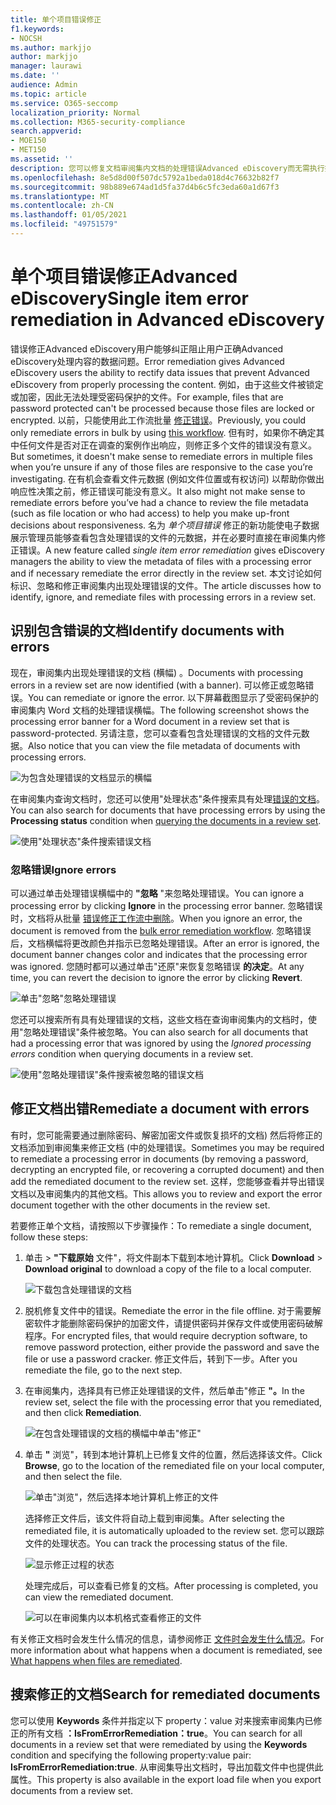 ```yaml
---
title: 单个项目错误修正
f1.keywords:
- NOCSH
ms.author: markjjo
author: markjjo
manager: laurawi
ms.date: ''
audience: Admin
ms.topic: article
ms.service: O365-seccomp
localization_priority: Normal
ms.collection: M365-security-compliance
search.appverid:
- MOE150
- MET150
ms.assetid: ''
description: 您可以修复文档审阅集内文档的处理错误Advanced eDiscovery而无需执行批量错误修正过程。
ms.openlocfilehash: 8e5d8d00f507dc5792a1beda018d4c76632b82f7
ms.sourcegitcommit: 98b889e674ad1d5fa37d4b6c5fc3eda60a1d67f3
ms.translationtype: MT
ms.contentlocale: zh-CN
ms.lasthandoff: 01/05/2021
ms.locfileid: "49751579"
---
```

# <a name="single-item-error-remediation-in-advanced-ediscovery"></a><span data-ttu-id="0c8ec-103">单个项目错误修正Advanced eDiscovery</span><span class="sxs-lookup"><span data-stu-id="0c8ec-103">Single item error remediation in Advanced eDiscovery</span></span>

<span data-ttu-id="0c8ec-104">错误修正Advanced eDiscovery用户能够纠正阻止用户正确Advanced eDiscovery处理内容的数据问题。</span><span class="sxs-lookup"><span data-stu-id="0c8ec-104">Error remediation gives Advanced eDiscovery users the ability to rectify data issues that prevent Advanced eDiscovery from properly processing the content.</span></span> <span data-ttu-id="0c8ec-105">例如，由于这些文件被锁定或加密，因此无法处理受密码保护的文件。</span><span class="sxs-lookup"><span data-stu-id="0c8ec-105">For example, files that are password protected can't be processed because those files are locked or encrypted.</span></span> <span data-ttu-id="0c8ec-106">以前，只能使用此工作流批量 [修正错误](error-remediation-when-processing-data-in-advanced-ediscovery.md)。</span><span class="sxs-lookup"><span data-stu-id="0c8ec-106">Previously, you could only remediate errors in bulk by using [this workflow](error-remediation-when-processing-data-in-advanced-ediscovery.md).</span></span> <span data-ttu-id="0c8ec-107">但有时，如果你不确定其中任何文件是否对正在调查的案例作出响应，则修正多个文件的错误没有意义。</span><span class="sxs-lookup"><span data-stu-id="0c8ec-107">But sometimes, it doesn't make sense to remediate errors in multiple files when you’re unsure if any of those files are responsive to the case you’re investigating.</span></span> <span data-ttu-id="0c8ec-108">在有机会查看文件元数据 (例如文件位置或有权访问) 以帮助你做出响应性决策之前，修正错误可能没有意义。</span><span class="sxs-lookup"><span data-stu-id="0c8ec-108">It also might not make sense to remediate errors before you’ve had a chance to review the file metadata (such as file location or who had access) to help you make up-front decisions about responsiveness.</span></span> <span data-ttu-id="0c8ec-109">名为 *单个项目错误* 修正的新功能使电子数据展示管理员能够查看包含处理错误的文件的元数据，并在必要时直接在审阅集内修正错误。</span><span class="sxs-lookup"><span data-stu-id="0c8ec-109">A new feature called *single item error remediation* gives eDiscovery managers the ability to view the metadata of files with a processing error and if necessary remediate the error directly in the review set.</span></span> <span data-ttu-id="0c8ec-110">本文讨论如何标识、忽略和修正审阅集内出现处理错误的文件。</span><span class="sxs-lookup"><span data-stu-id="0c8ec-110">The article discusses how to identify, ignore, and remediate files with processing errors in a review set.</span></span>

## <a name="identify-documents-with-errors"></a><span data-ttu-id="0c8ec-111">识别包含错误的文档</span><span class="sxs-lookup"><span data-stu-id="0c8ec-111">Identify documents with errors</span></span>

<span data-ttu-id="0c8ec-112">现在，审阅集内出现处理错误的文档 (横幅) 。</span><span class="sxs-lookup"><span data-stu-id="0c8ec-112">Documents with processing errors in a review set are now identified (with a banner).</span></span> <span data-ttu-id="0c8ec-113">可以修正或忽略错误。</span><span class="sxs-lookup"><span data-stu-id="0c8ec-113">You can remediate or ignore the error.</span></span> <span data-ttu-id="0c8ec-114">以下屏幕截图显示了受密码保护的审阅集内 Word 文档的处理错误横幅。</span><span class="sxs-lookup"><span data-stu-id="0c8ec-114">The following screenshot shows the processing error banner for a Word document in a review set that is password-protected.</span></span> <span data-ttu-id="0c8ec-115">另请注意，您可以查看包含处理错误的文档的文件元数据。</span><span class="sxs-lookup"><span data-stu-id="0c8ec-115">Also notice that you can view the file metadata of documents with processing errors.</span></span>

![为包含处理错误的文档显示的横幅](../media/SIERimage1.png)

<span data-ttu-id="0c8ec-117">在审阅集内查询文档时，您还可以使用"处理状态"条件搜索具有处理[错误的文档](review-set-search.md)。</span><span class="sxs-lookup"><span data-stu-id="0c8ec-117">You can also search for documents that have processing errors by using the **Processing status** condition when [querying the documents in a review set](review-set-search.md).</span></span>

![使用"处理状态"条件搜索错误文档](../media/SIERimage2.png)

### <a name="ignore-errors"></a><span data-ttu-id="0c8ec-119">忽略错误</span><span class="sxs-lookup"><span data-stu-id="0c8ec-119">Ignore errors</span></span>

<span data-ttu-id="0c8ec-120">可以通过单击处理错误横幅中的 **"忽略** "来忽略处理错误。</span><span class="sxs-lookup"><span data-stu-id="0c8ec-120">You can ignore a processing error by clicking **Ignore** in the processing error banner.</span></span> <span data-ttu-id="0c8ec-121">忽略错误时，文档将从批量 [错误修正工作流中删除](error-remediation-when-processing-data-in-advanced-ediscovery.md)。</span><span class="sxs-lookup"><span data-stu-id="0c8ec-121">When you ignore an error, the document is removed from the [bulk error remediation workflow](error-remediation-when-processing-data-in-advanced-ediscovery.md).</span></span> <span data-ttu-id="0c8ec-122">忽略错误后，文档横幅将更改颜色并指示已忽略处理错误。</span><span class="sxs-lookup"><span data-stu-id="0c8ec-122">After an error is ignored, the document banner changes color and indicates that the processing error was ignored.</span></span> <span data-ttu-id="0c8ec-123">您随时都可以通过单击"还原"来恢复忽略错误 **的决定**。</span><span class="sxs-lookup"><span data-stu-id="0c8ec-123">At any time, you can revert the decision to ignore the error by clicking **Revert**.</span></span>

![单击"忽略"忽略处理错误](../media/SIERimage3.png)

<span data-ttu-id="0c8ec-125">您还可以搜索所有具有处理错误的文档，这些文档在查询审阅集内的文档时，使用"忽略处理错误"条件被忽略。</span><span class="sxs-lookup"><span data-stu-id="0c8ec-125">You can also search for all documents that had a processing error that was ignored by using the *Ignored processing errors* condition when querying documents in a review set.</span></span>

![使用"忽略处理错误"条件搜索被忽略的错误文档](../media/SIERimage4.png)

## <a name="remediate-a-document-with-errors"></a><span data-ttu-id="0c8ec-127">修正文档出错</span><span class="sxs-lookup"><span data-stu-id="0c8ec-127">Remediate a document with errors</span></span>

<span data-ttu-id="0c8ec-128">有时，您可能需要通过删除密码、解密加密文件或恢复损坏的文档) 然后将修正的文档添加到审阅集来修正文档 (中的处理错误。</span><span class="sxs-lookup"><span data-stu-id="0c8ec-128">Sometimes you may be required to remediate a processing error in documents (by removing a password, decrypting an encrypted file, or recovering a corrupted document) and then add the remediated document to the review set.</span></span> <span data-ttu-id="0c8ec-129">这样，您能够查看并导出错误文档以及审阅集内的其他文档。</span><span class="sxs-lookup"><span data-stu-id="0c8ec-129">This allows you to review and export the error document together with the other documents in the review set.</span></span> 

<span data-ttu-id="0c8ec-130">若要修正单个文档，请按照以下步骤操作：</span><span class="sxs-lookup"><span data-stu-id="0c8ec-130">To remediate a single document, follow these steps:</span></span>

1. <span data-ttu-id="0c8ec-131">单击  >  **"下载原始** 文件"，将文件副本下载到本地计算机。</span><span class="sxs-lookup"><span data-stu-id="0c8ec-131">Click **Download** > **Download original** to download a copy of the file to a local computer.</span></span>

   ![下载包含处理错误的文档](../media/SIERimage5.png)

2. <span data-ttu-id="0c8ec-133">脱机修复文件中的错误。</span><span class="sxs-lookup"><span data-stu-id="0c8ec-133">Remediate the error in the file offline.</span></span> <span data-ttu-id="0c8ec-134">对于需要解密软件才能删除密码保护的加密文件，请提供密码并保存文件或使用密码破解程序。</span><span class="sxs-lookup"><span data-stu-id="0c8ec-134">For encrypted files, that would require decryption software, to remove password protection, either provide the password and save the file or use a password cracker.</span></span> <span data-ttu-id="0c8ec-135">修正文件后，转到下一步。</span><span class="sxs-lookup"><span data-stu-id="0c8ec-135">After you remediate the file, go to the next step.</span></span>

3. <span data-ttu-id="0c8ec-136">在审阅集内，选择具有已修正处理错误的文件，然后单击"修正 **"。**</span><span class="sxs-lookup"><span data-stu-id="0c8ec-136">In the review set, select the file with the processing error that you remediated, and then  click **Remediation**.</span></span>

   ![在包含处理错误的文档的横幅中单击"修正"](../media/SIERimage6.png)


4. <span data-ttu-id="0c8ec-138">单击 **"** 浏览"，转到本地计算机上已修复文件的位置，然后选择该文件。</span><span class="sxs-lookup"><span data-stu-id="0c8ec-138">Click **Browse**, go to the location of the remediated file on your local computer, and then select the file.</span></span>

   ![单击"浏览"，然后选择本地计算机上修正的文件](../media/SIERimage7.png)

    <span data-ttu-id="0c8ec-140">选择修正文件后，该文件将自动上载到审阅集。</span><span class="sxs-lookup"><span data-stu-id="0c8ec-140">After selecting the remediated file, it is automatically uploaded to the review set.</span></span> <span data-ttu-id="0c8ec-141">您可以跟踪文件的处理状态。</span><span class="sxs-lookup"><span data-stu-id="0c8ec-141">You can track the processing status of the file.</span></span>

    ![显示修正过程的状态](../media/SIERimage8.png)

   <span data-ttu-id="0c8ec-143">处理完成后，可以查看已修复的文档。</span><span class="sxs-lookup"><span data-stu-id="0c8ec-143">After processing is completed, you can view the remediated document.</span></span>

    ![可以在审阅集内以本机格式查看修正的文件](../media/SIERimage9.png)

<span data-ttu-id="0c8ec-145">有关修正文档时会发生什么情况的信息，请参阅修正 [文件时会发生什么情况](error-remediation-when-processing-data-in-advanced-ediscovery.md#what-happens-when-files-are-remediated)。</span><span class="sxs-lookup"><span data-stu-id="0c8ec-145">For more information about what happens when a document is remediated, see [What happens when files are remediated](error-remediation-when-processing-data-in-advanced-ediscovery.md#what-happens-when-files-are-remediated).</span></span>

## <a name="search-for-remediated-documents"></a><span data-ttu-id="0c8ec-146">搜索修正的文档</span><span class="sxs-lookup"><span data-stu-id="0c8ec-146">Search for remediated documents</span></span>

<span data-ttu-id="0c8ec-147">您可以使用 **Keywords** 条件并指定以下 property：value 对来搜索审阅集内已修正的所有文档 **：IsFromErrorRemediation：true**。</span><span class="sxs-lookup"><span data-stu-id="0c8ec-147">You can search for all documents in a review set that were remediated by using the **Keywords** condition and specifying the following property:value pair: **IsFromErrorRemediation:true**.</span></span> <span data-ttu-id="0c8ec-148">从审阅集导出文档时，导出加载文件中也提供此属性。</span><span class="sxs-lookup"><span data-stu-id="0c8ec-148">This property is also available in the export load file when you export documents from a review set.</span></span>

